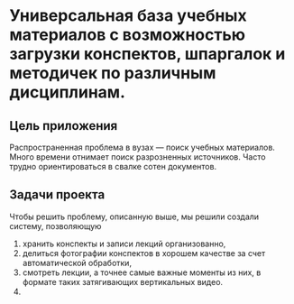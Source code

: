 # Универсальная база учебных материалов с возможностью загрузки конспектов, шпаргалок и методичек по различным дисциплинам.

## Цель приложения

Распространенная проблема в вузах — поиск учебных материалов. Много времени отнимает поиск разрозненных источников. Часто трудно ориентироваться в свалке сотен документов. 

## Задачи проекта
Чтобы решить проблему, описанную выше, мы решили создали систему, позволяющую 
  1. хранить конспекты и записи лекций организованно,
  2. делиться фотографии конспектов в хорошем качестве за счет автоматической обработки,
  3. смотреть лекции, а точнее самые важные моменты из них, в формате таких затягивающих вертикальных видео.
  4. 

